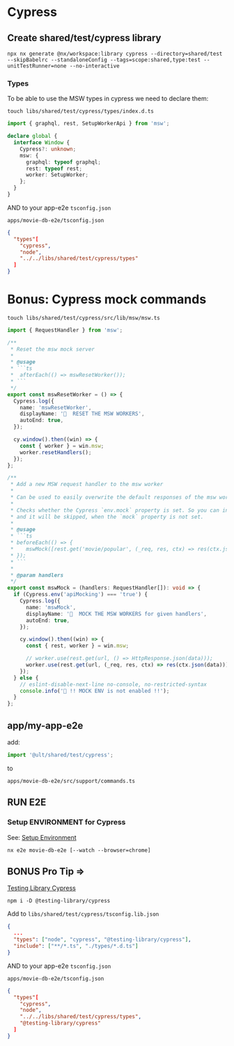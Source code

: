 # Cypress

## Create shared/test/cypress library

```
npx nx generate @nx/workspace:library cypress --directory=shared/test --skipBabelrc --standaloneConfig --tags=scope:shared,type:test --unitTestRunner=none --no-interactive
```

### Types

To be able to use the MSW types in cypress we need to declare them:

`touch libs/shared/test/cypress/types/index.d.ts`

```ts
import { graphql, rest, SetupWorkerApi } from 'msw';

declare global {
  interface Window {
    Cypress?: unknown;
    msw: {
      graphql: typeof graphql;
      rest: typeof rest;
      worker: SetupWorker;
    };
  }
}
```

AND to your app-e2e `tsconfig.json`

`apps/movie-db-e2e/tsconfig.json`

```json
{
  "types"[
    "cypress",
    "node",
    "../../libs/shared/test/cypress/types"
  ]
}
```

# Bonus: Cypress mock commands

`touch libs/shared/test/cypress/src/lib/msw/msw.ts`

````ts
import { RequestHandler } from 'msw';

/**
 * Reset the msw mock server
 *
 * @usage
 * ```ts
 *  afterEach(() => mswResetWorker());
 * ```
 */
export const mswResetWorker = () => {
  Cypress.log({
    name: 'mswResetWorker',
    displayName: '🔐  RESET THE MSW WORKERS',
    autoEnd: true,
  });

  cy.window().then((win) => {
    const { worker } = win.msw;
    worker.resetHandlers();
  });
};

/**
 * Add a new MSW request handler to the msw worker
 *
 * Can be used to easily overwrite the default responses of the msw worker
 *
 * Checks whether the Cypress `env.mock` property is set. So you can include it in your tests
 * and it will be skipped, when the `mock` property is not set.
 *
 * @usage
 * ```ts
 * beforeEach(() => {
 *    mswMock([rest.get('movie/popular', (_req, res, ctx) => res(ctx.json(MoviesPopularPage2)))]);
 * });
 * ```
 *
 * @param handlers
 */
export const mswMock = (handlers: RequestHandler[]): void => {
  if (Cypress.env('apiMocking') === 'true') {
    Cypress.log({
      name: 'mswMock',
      displayName: '🔐  MOCK THE MSW WORKERS for given handlers',
      autoEnd: true,
    });

    cy.window().then((win) => {
      const { rest, worker } = win.msw;

      // worker.use(rest.get(url, () => HttpResponse.json(data)));
      worker.use(rest.get(url, (_req, res, ctx) => res(ctx.json(data))));
    });
  } else {
    // eslint-disable-next-line no-console, no-restricted-syntax
    console.info('🛑 !! MOCK ENV is not enabled !!');
  }
};
````

## app/my-app-e2e

add:

```ts
import '@ult/shared/test/cypress';
```

to

```
apps/movie-db-e2e/src/support/commands.ts
```

## RUN E2E

### Setup ENVIRONMENT for Cypress

See: [Setup Environment](/docs/ENVIRONMENT.md#for-e2e)

```
nx e2e movie-db-e2e [--watch --browser=chrome]
```

## BONUS Pro Tip =>

[Testing Library Cypress](https://testing-library.com/docs/cypress-testing-library/intro/)

```
npm i -D @testing-library/cypress
```

Add to `libs/shared/test/cypress/tsconfig.lib.json`

```json
{
  ...
  "types": ["node", "cypress", "@testing-library/cypress"],
  "include": ["**/*.ts", "./types/*.d.ts"]
}
```

AND to your app-e2e `tsconfig.json`

`apps/movie-db-e2e/tsconfig.json`

```json
{
  "types"[
    "cypress",
    "node",
    "../../libs/shared/test/cypress/types",
    "@testing-library/cypress"
  ]
}
```
